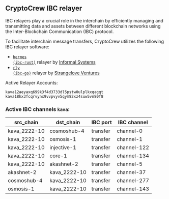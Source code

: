 ## CryptoCrew IBC relayer
IBC relayers play a crucial role in the interchain by efficiently managing and transmitting data and assets between different blockchain networks using the Inter-Blockchain Communication (IBC) protocol.

To facilitate interchain message transfers, CryptoCrew utilizes the following IBC relayer software: 
- <a href="https://github.com/informalsystems/hermes"><code>hermes (ibc-rust)</code></a> relayer by [Informal Systems](https://github.com/informalsystems)
- <a href="https://github.com/cosmos/relayer"><code>rly (ibc-go)</code></a> relayer by [Strangelove Ventures](https://github.com/strangelove-ventures)

Active Relayer Accounts:
```
kava12aeyaxq699k3f4d3733dl5pstw0ulplkxqagqt
kava18hx3fcqrvynx9vvpvyv5qym82xz4suw5vn80f8
```

### Active IBC channels `kava`:
| src_chain | dst_chain | IBC port | IBC channel |
| --------------- | --------------- | ------------ | ------------------- |
| kava_2222-10 | cosmoshub-4 | transfer | channel-0 |
| kava_2222-10 | osmosis-1 | transfer | channel-1 |
| kava_2222-10 | injective-1 | transfer | channel-122 |
| kava_2222-10 | core-1 | transfer | channel-134 |
| kava_2222-10 | akashnet-2 | transfer | channel-5 |
| akashnet-2 | kava_2222-10 | transfer | channel-37 |
| cosmoshub-4 | kava_2222-10 | transfer | channel-277 |
| osmosis-1 | kava_2222-10 | transfer | channel-143 |